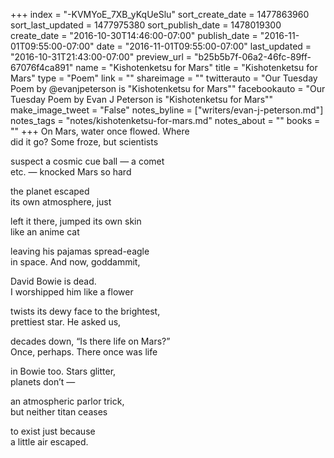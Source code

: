 +++
index = "-KVMYoE_7XB_yKqUeSlu"
sort_create_date = 1477863960
sort_last_updated = 1477975380
sort_publish_date = 1478019300
create_date = "2016-10-30T14:46:00-07:00"
publish_date = "2016-11-01T09:55:00-07:00"
date = "2016-11-01T09:55:00-07:00"
last_updated = "2016-10-31T21:43:00-07:00"
preview_url = "b25b5b7f-06a2-46fc-89ff-67076f4ca891"
name = "Kishotenketsu for Mars"
title = "Kishotenketsu for Mars"
type = "Poem"
link = ""
shareimage = ""
twitterauto = "Our Tuesday Poem by @evanjpeterson is \"Kishotenketsu for Mars\""
facebookauto = "Our Tuesday Poem by Evan J Peterson is \"Kishotenketsu for Mars\""
make_image_tweet = "False"
notes_byline = ["writers/evan-j-peterson.md"]
notes_tags = "notes/kishotenketsu-for-mars.md"
notes_about = ""
books = ""
+++
On Mars, water once flowed. Where<br>
did it go? Some froze, but scientists

suspect a cosmic cue ball &mdash; a comet<br>
etc. &mdash; knocked Mars so hard

the planet escaped<br>
its own atmosphere, just

left it there, jumped its own skin<br>
like an anime cat

leaving his pajamas spread-eagle<br>
in space. And now, goddammit,

David Bowie is dead.<br>
I worshipped him like a flower

twists its dewy face to the brightest,<br>
prettiest star. He asked us,

decades down, “Is there life on Mars?”<br>
Once, perhaps. There once was life

in Bowie too. Stars glitter,<br>
planets don’t &mdash;

an atmospheric parlor trick,<br>
but neither titan ceases

to exist just because<br>
a little air escaped.
